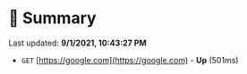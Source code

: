 # 📖 Summary
Last updated: **9/1/2021, 10:43:27 PM**

- `GET` [https://google.com](https://google.com) - **Up** (501ms)
